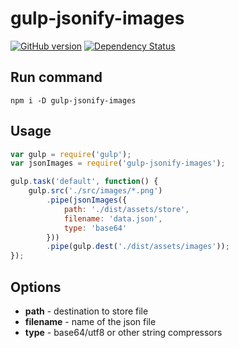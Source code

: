 # gulp-jsonify-images

[![GitHub version](https://badge.fury.io/gh/zgabievi%2Fgulp-jsonify-images.svg)](http://badge.fury.io/gh/zgabievi%2Fgulp-jsonify-images)
[![Dependency Status](https://david-dm.org/zgabievi/gulp-jsonify-images.svg)](https://david-dm.org/zgabievi/gulp-jsonify-images)

## Run command
```
npm i -D gulp-jsonify-images
```

## Usage
```js
var gulp = require('gulp');
var jsonImages = require('gulp-jsonify-images');

gulp.task('default', function() {
    gulp.src('./src/images/*.png')
        .pipe(jsonImages({
            path: './dist/assets/store',
            filename: 'data.json',
            type: 'base64'
        }))
        .pipe(gulp.dest('./dist/assets/images'));
});
```

## Options
- **path** - destination to store file
- **filename** - name of the json file
- **type** - base64/utf8 or other string compressors
